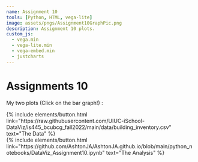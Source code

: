 ```yaml
---
name: Assignment 10
tools: [Python, HTML, vega-lite]
image: assets/pngs/Assignment10GraphPic.png
description: Assignment 10 plots.
custom_js:
  - vega.min
  - vega-lite.min
  - vega-embed.min
  - justcharts
---
```



# Assignments 10

My two plots (Click on the bar graph!) :


<vegachart schema-url="{{ site.baseurl }}/assets/json/Assignment10.json" style="width: 100%"></vegachart>


<!-- these are written in a combo of html and liquid --> 

<div class="left">
{% include elements/button.html link="https://raw.githubusercontent.com/UIUC-iSchool-DataViz/is445_bcubcg_fall2022/main/data/building_inventory.csv" text="The Data" %}
</div>

<div class="right">
{% include elements/button.html link="https://github.com/AshtonJA/AshtonJA.github.io/blob/main/python_notebooks/DataViz_Assignment10.ipynb" text="The Analysis" %}
</div>

